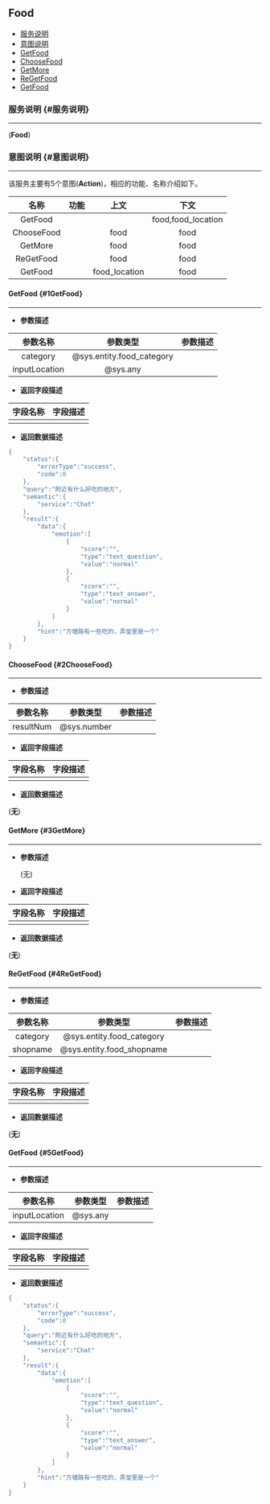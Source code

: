 ## Food

* [服务说明](#服务说明)
* [意图说明](#意图说明)
 * [GetFood](#1GetFood)
 * [ChooseFood](#2ChooseFood)
 * [GetMore](#3GetMore)
 * [ReGetFood](#4ReGetFood)
 * [GetFood](#5GetFood)

### 服务说明 {#服务说明}

---

\(**Food**\)

### 意图说明 {#意图说明}

---

该服务主要有5个意图\(**Action**\)，相应的功能、名称介绍如下。

| 名称 | 功能 | 上文 | 下文 |
| :---: | :---: | :---: | :---: |
| GetFood |  |  | food,food_location |
| ChooseFood |  | food | food |
| GetMore |  | food | food |
| ReGetFood |  | food | food |
| GetFood |  | food_location | food |

#### GetFood {#1GetFood}

---

* **参数描述**

| 参数名称 | 参数类型 | 参数描述 |
| :---: | :---: | :---: |
| category | @sys.entity.food_category |  |
| inputLocation | @sys.any |  ||

* **返回字段描述**

| 字段名称 | 字段描述 |
| :---: | :---: |
|  |  ||

* **返回数据描述**

```go
{
    "status":{
        "errorType":"success",
        "code":0
    },
    "query":"附近有什么好吃的地方",
    "semantic":{
        "service":"Chat"
    },
    "result":{
        "data":{
            "emotion":[
                {
                    "score":"",
                    "type":"text_question",
                    "value":"normal"
                },
                {
                    "score":"",
                    "type":"text_answer",
                    "value":"normal"
                }
            ]
        },
        "hint":"万塘路有一些吃的，弄堂里是一个"
    }
}

```

#### ChooseFood {#2ChooseFood}

---

* **参数描述**

| 参数名称 | 参数类型 | 参数描述 |
| :---: | :---: | :---: |
| resultNum | @sys.number |  ||

* **返回字段描述**

| 字段名称 | 字段描述 |
| :---: | :---: |
|  |  ||

* **返回数据描述**

 \(**无**\)


#### GetMore {#3GetMore}

---

* **参数描述**

  \(无\)

* **返回字段描述**

| 字段名称 | 字段描述 |
| :---: | :---: |
|  |  ||

* **返回数据描述**

 \(**无**\)


#### ReGetFood {#4ReGetFood}

---

* **参数描述**

| 参数名称 | 参数类型 | 参数描述 |
| :---: | :---: | :---: |
| category | @sys.entity.food_category |  |
| shopname | @sys.entity.food_shopname |  ||

* **返回字段描述**

| 字段名称 | 字段描述 |
| :---: | :---: |
|  |  ||

* **返回数据描述**

 \(**无**\)


#### GetFood {#5GetFood}

---

* **参数描述**

| 参数名称 | 参数类型 | 参数描述 |
| :---: | :---: | :---: |
| inputLocation | @sys.any |  ||

* **返回字段描述**

| 字段名称 | 字段描述 |
| :---: | :---: |
|  |  ||

* **返回数据描述**

```go
{
    "status":{
        "errorType":"success",
        "code":0
    },
    "query":"附近有什么好吃的地方",
    "semantic":{
        "service":"Chat"
    },
    "result":{
        "data":{
            "emotion":[
                {
                    "score":"",
                    "type":"text_question",
                    "value":"normal"
                },
                {
                    "score":"",
                    "type":"text_answer",
                    "value":"normal"
                }
            ]
        },
        "hint":"万塘路有一些吃的，弄堂里是一个"
    }
}

```

